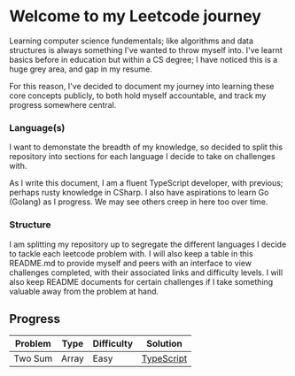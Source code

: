 # Welcome to my Leetcode journey

Learning computer science fundementals; like algorithms and data structures is always something I've wanted to throw myself into. I've learnt basics before in education but within a CS degree; I have noticed this is a huge grey area, and gap in my resume.

For this reason, I've decided to document my journey into learning these core concepts publicly, to both hold myself accountable, and track my progress somewhere central.

### Language(s)

I want to demonstate the breadth of my knowledge, so decided to split this repository into sections for each language I decide to take on challenges with.

As I write this document, I am a fluent TypeScript developer, with previous; perhaps rusty knowledge in CSharp. I also have aspirations to learn Go (Golang) as I progress. We may see others creep in here too over time.

### Structure

I am splitting my repository up to segregate the different languages I decide to tackle each leetcode problem with. I will also keep a table in this README.md to provide myself and peers with an interface to view challenges completed, with their associated links and difficulty levels. I will also keep README documents for certain challenges if I take something valuable away from the problem at hand.

## Progress

| Problem | Type  | Difficulty | Solution           |
| ------- | ----- | ---------- | ------------------ |
| Two Sum | Array | Easy       | [TypeScript](link) |

